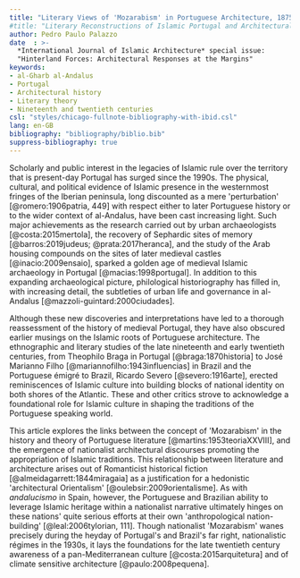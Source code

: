 ```yaml
---
title: "Literary Views of 'Mozarabism' in Portuguese Architecture, 1875--1945"
#title: "Literary Reconstructions of Islamic Portugal and Architectural History"
author: Pedro Paulo Palazzo
date  : >-
  *International Journal of Islamic Architecture* special issue:
  "Hinterland Forces: Architectural Responses at the Margins"
keywords:
- al-Gharb al-Andalus
- Portugal
- Architectural history
- Literary theory
- Nineteenth and twentieth centuries
csl: "styles/chicago-fullnote-bibliography-with-ibid.csl"
lang: en-GB
bibliography: "bibliography/biblio.bib"
suppress-bibliography: true
---
```


Scholarly and public interest in the legacies of Islamic rule over the
territory that is present-day Portugal has surged since the 1990s. The
physical, cultural, and political evidence of Islamic presence in the
westernmost fringes of the Iberian peninsula, long discounted as a mere
'perturbation' [@romero:1906patria, 449] with respect either to later
Portuguese history or to the wider context of al-Andalus, have been
cast increasing light. Such major achievements as the research carried
out by urban archaeologists [@costa:2015mertola], the recovery of
Sephardic sites of memory [@barros:2019judeus; @prata:2017heranca], and
the study of the Arab housing compounds on the sites of later medieval
castles [@inacio:2009ensaio], sparked a golden age of medieval Islamic
archaeology in Portugal [@macias:1998portugal]. In addition to this
expanding archaeological picture, philological historiography has filled
in, with increasing detail, the subtleties of urban life and governance
in al-Andalus [@mazzoli-guintard:2000ciudades].

Although these new discoveries and interpretations have led to a
thorough reassessment of the history of medieval Portugal, they have
also obscured earlier musings on the Islamic roots of Portuguese
architecture. The  ethnographic and literary studies of the late
nineteenth and early twentieth centuries, from Theophilo Braga in
Portugal [@braga:1870historia] to José Marianno Filho
[@mariannofilho:1943influencias] in Brazil and the Portuguese émigré to
Brazil, Ricardo Severo [@severo:1916arte], erected reminiscences of
Islamic culture into building blocks of national identity on both shores
of the Atlantic. These and other critics strove to acknowledge a
foundational role for Islamic culture in shaping the traditions of the
Portuguese speaking world.

This article explores the links between the concept of 'Mozarabism' in
the history and theory of Portuguese literature
[@martins:1953teoriaXXVIII], and the emergence of nationalist
architectural discourses promoting the appropriation of Islamic
traditions. This relationship between literature and architecture arises
out of Romanticist historical fiction [@almeidagarrett:1844miragaia] as
a justification for a hedonistic 'architectural Orientalism'
[@oulebsir:2009orientalisme]. As with *andalucismo* in Spain, however,
the Portuguese and Brazilian ability to leverage Islamic heritage within
a nationalist narrative ultimately hinges on these nations' quite
serious efforts at their own 'anthropological nation-building'
[@leal:2006tylorian, 111]. Though nationalist 'Mozarabism' wanes
precisely during the heyday of Portugal's and Brazil's far right,
nationalistic régimes in the 1930s, it lays the foundations for the late
twentieth century awareness of a pan-Mediterranean culture
[@costa:2015arquitetura] and of climate sensitive architecture
[@paulo:2008pequena].


